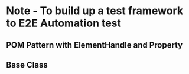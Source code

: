 # Note - To build up a test framework to E2E Automation test

## POM Pattern with ElementHandle and Property
## Base Class 